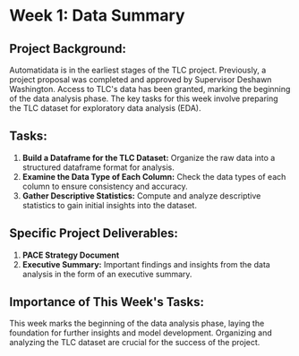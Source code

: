 # Week 1: Data Summary


## Project Background:
Automatidata is in the earliest stages of the TLC project. Previously, a project proposal was completed and approved by Supervisor Deshawn Washington. Access to TLC's data has been granted, marking the beginning of the data analysis phase. The key tasks for this week involve preparing the TLC dataset for exploratory data analysis (EDA).


## Tasks:
1. **Build a Dataframe for the TLC Dataset:** Organize the raw data into a structured dataframe format for analysis.
2. **Examine the Data Type of Each Column:** Check the data types of each column to ensure consistency and accuracy.
3. **Gather Descriptive Statistics:** Compute and analyze descriptive statistics to gain initial insights into the dataset.


## Specific Project Deliverables:
1. **PACE Strategy Document** 
2. **Executive Summary:** Important findings and insights from the data analysis in the form of an executive summary.


## Importance of This Week's Tasks:
This week marks the beginning of the data analysis phase, laying the foundation for further insights and model development. Organizing and analyzing the TLC dataset are crucial for the success of the project.